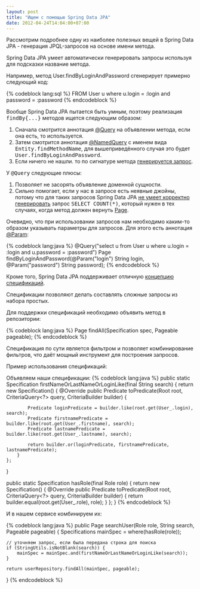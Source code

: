 ```yaml
---
layout: post
title: "Ищем с помощью Spring Data JPA"
date: 2012-04-24T14:04:00+07:00
---
```


Рассмотрим подробнее одну из наиболее полезных вещей в Spring Data JPA - генерация JPQL-запросов на основе имени метода.


Spring Data JPA умеет автоматически генерировать запросы используя для подсказки название метода.

Например, метод User.findByLoginAndPassword сгенерирует примерно следующий код:

{% codeblock lang:sql %}
FROM User u where u.login = :login and password = :password
{% endcodeblock %}

Вообще Spring Data JPA пытается быть умным, поэтому реализация <tt>findBy{...}</tt> методов ищется следующим образом:

<ol>
<li>Сначала смотрится аннотация <a href="http://static.springsource.org/spring-data/data-jpa/docs/current/api/org/springframework/data/jpa/repository/Query.html">@Query</a> на объявлении метода, если она есть, то используется.</li>
<li>Затем смотрится аннотация <a href="http://docs.oracle.com/javaee/5/api/javax/persistence/NamedQuery.html">@NamedQuery</a> с именем вида <tt>Entity.findMethodName</tt>, для вышеприведённого случая это будет <tt>User.findByLoginAndPassword</tt>. </li>
<li>Если ничего не нашли. то по сигнатуре метода <a href="https://github.com/SpringSource/spring-data-jpa/blob/master/src/main/java/org/springframework/data/jpa/repository/query/JpaQueryCreator.java">генерируется запрос</a>.</li>
</ol>

У <tt>@Query</tt> следующие плюсы:
<ol>
<li>Позволяет не засорять объявление доменной сущности.</li>
<li>Сильно помогает, если у нас в запросе есть неявные джойны, потому что для таких запросов Spring Data JPA <a href="https://jira.springsource.org/browse/DATAJPA-35">не умеет корректно генерировать</a> запрос <tt>SELECT COUNT(*)</tt>, который нужен в тех случаях, когда метод должен вернуть <a href="http://static.springsource.org/spring-data/data-commons/docs/current/api/org/springframework/data/domain/Page.html">Page</a>. </li>
</ol>

Очевидно, что при использовании запросов нам необходимо каким-то образом указывать параметры для запросов. Для этого есть аннотация <a href="http://static.springsource.org/spring-data/data-commons/docs/current/api/org/springframework/data/repository/query/Param.html">@Param</a>:

{% codeblock lang:java %}
@Query("select u from User u where u.login = :login and u.password = :password")
Page<User> findByLoginAndPassword(@Param("login") String login, @Param("password") String password);
{% endcodeblock %}

Кроме того, Spring Data JPA поддерживает отличную <a href="http://www.martinfowler.com/apsupp/spec.pdf">концепцию спецификаций</a>.

Спецификации позволяют делать составлять сложные запросы из набора простых.

Для поддержки спецификаций необходимо объявить метод в репозитории:

{% codeblock lang:java %}
Page<User> findAll(Specification<User> spec, Pageable pageable);
{% endcodeblock %}

Спецификация по сути является фильтром и позволяет комбинирование фильтров, что даёт мощный инструмент для построения запросов.

Пример использования спецификаций:

Объявляем наши спецификации:
{% codeblock lang:java %}
public static Specification<User> firstNameOrLastNameOrLoginLike(final String search) {
    return new Specification<User>() {
        @Override
        public Predicate toPredicate(Root<User> root, CriteriaQuery<?> query, CriteriaBuilder builder) {

            Predicate loginPredicate = builder.like(root.get(User_.login), search);
            Predicate firstnamePredicate = builder.like(root.get(User_.firstname), search);
            Predicate lastnamePredicate = builder.like(root.get(User_.lastname), search);

            return builder.or(loginPredicate, firstnamePredicate, lastnamePredicate);
        }
    };
}

public static Specification<User> hasRole(final Role role) {
    return new Specification<User>() {
        @Override
        public Predicate toPredicate(Root<User> root, CriteriaQuery<?> query, CriteriaBuilder builder) {
            return builder.equal(root.get(User_.role), role);
        }
    };
}
{% endcodeblock %}

И в нашем сервисе комбинируем их:

{% codeblock lang:java %}
public Page<User> searchUser(Role role, String search, Pageable pageable) {
    Specifications<User> mainSpec = where(hasRole(role));

    // уточняем запрос, если была передана строка для поиска
    if (StringUtils.isNotBlank(search)) {
        mainSpec = mainSpec.and(firstNameOrLastNameOrLoginLike(search));
    } 

    return userRepository.findAll(mainSpec, pageable);
}
{% endcodeblock %}
